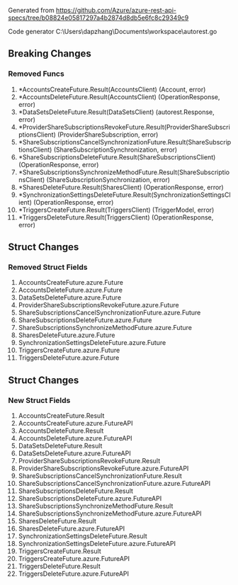 Generated from https://github.com/Azure/azure-rest-api-specs/tree/b08824e05817297a4b2874d8db5e6fc8c29349c9

Code generator C:\Users\dapzhang\Documents\workspace\autorest.go

## Breaking Changes

### Removed Funcs

1. *AccountsCreateFuture.Result(AccountsClient) (Account, error)
1. *AccountsDeleteFuture.Result(AccountsClient) (OperationResponse, error)
1. *DataSetsDeleteFuture.Result(DataSetsClient) (autorest.Response, error)
1. *ProviderShareSubscriptionsRevokeFuture.Result(ProviderShareSubscriptionsClient) (ProviderShareSubscription, error)
1. *ShareSubscriptionsCancelSynchronizationFuture.Result(ShareSubscriptionsClient) (ShareSubscriptionSynchronization, error)
1. *ShareSubscriptionsDeleteFuture.Result(ShareSubscriptionsClient) (OperationResponse, error)
1. *ShareSubscriptionsSynchronizeMethodFuture.Result(ShareSubscriptionsClient) (ShareSubscriptionSynchronization, error)
1. *SharesDeleteFuture.Result(SharesClient) (OperationResponse, error)
1. *SynchronizationSettingsDeleteFuture.Result(SynchronizationSettingsClient) (OperationResponse, error)
1. *TriggersCreateFuture.Result(TriggersClient) (TriggerModel, error)
1. *TriggersDeleteFuture.Result(TriggersClient) (OperationResponse, error)

## Struct Changes

### Removed Struct Fields

1. AccountsCreateFuture.azure.Future
1. AccountsDeleteFuture.azure.Future
1. DataSetsDeleteFuture.azure.Future
1. ProviderShareSubscriptionsRevokeFuture.azure.Future
1. ShareSubscriptionsCancelSynchronizationFuture.azure.Future
1. ShareSubscriptionsDeleteFuture.azure.Future
1. ShareSubscriptionsSynchronizeMethodFuture.azure.Future
1. SharesDeleteFuture.azure.Future
1. SynchronizationSettingsDeleteFuture.azure.Future
1. TriggersCreateFuture.azure.Future
1. TriggersDeleteFuture.azure.Future

## Struct Changes

### New Struct Fields

1. AccountsCreateFuture.Result
1. AccountsCreateFuture.azure.FutureAPI
1. AccountsDeleteFuture.Result
1. AccountsDeleteFuture.azure.FutureAPI
1. DataSetsDeleteFuture.Result
1. DataSetsDeleteFuture.azure.FutureAPI
1. ProviderShareSubscriptionsRevokeFuture.Result
1. ProviderShareSubscriptionsRevokeFuture.azure.FutureAPI
1. ShareSubscriptionsCancelSynchronizationFuture.Result
1. ShareSubscriptionsCancelSynchronizationFuture.azure.FutureAPI
1. ShareSubscriptionsDeleteFuture.Result
1. ShareSubscriptionsDeleteFuture.azure.FutureAPI
1. ShareSubscriptionsSynchronizeMethodFuture.Result
1. ShareSubscriptionsSynchronizeMethodFuture.azure.FutureAPI
1. SharesDeleteFuture.Result
1. SharesDeleteFuture.azure.FutureAPI
1. SynchronizationSettingsDeleteFuture.Result
1. SynchronizationSettingsDeleteFuture.azure.FutureAPI
1. TriggersCreateFuture.Result
1. TriggersCreateFuture.azure.FutureAPI
1. TriggersDeleteFuture.Result
1. TriggersDeleteFuture.azure.FutureAPI
